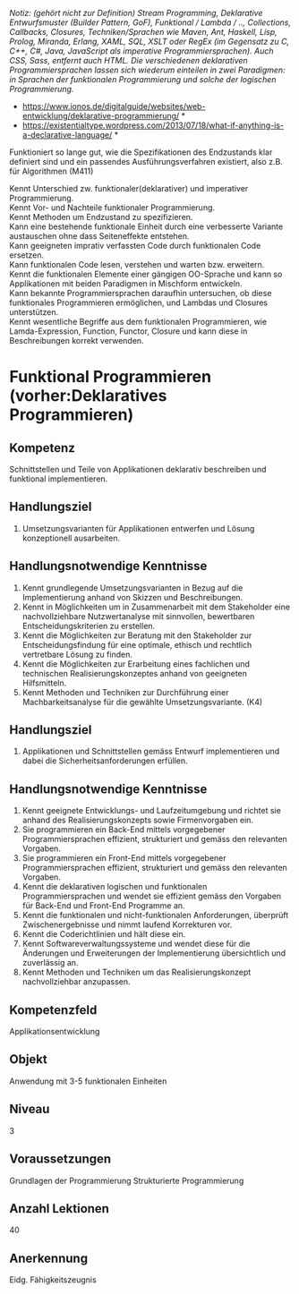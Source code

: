 *Notiz: (gehört nicht zur Definition)*
*Stream Programming, Deklarative Entwurfsmuster (Builder Pattern, GoF), Funktional / Lambda / .., Collections, Callbacks, Closures,* 
*Techniken/Sprachen wie Maven, Ant, Haskell, Lisp, Prolog, Miranda, Erlang, XAML, SQL, XSLT oder RegEx (im Gegensatz zu C, C++, C#, Java, JavaScript als imperative Programmiersprachen). Auch CSS, Sass, entfernt auch HTML.*
*Die verschiedenen deklarativen Programmiersprachen lassen sich wiederum einteilen in zwei Paradigmen: in Sprachen der funktionalen Programmierung und solche der logischen Programmierung.*
* https://www.ionos.de/digitalguide/websites/web-entwicklung/deklarative-programmierung/ *
* https://existentialtype.wordpress.com/2013/07/18/what-if-anything-is-a-declarative-language/ *

Funktioniert so lange gut, wie die Spezifikationen des Endzustands klar definiert sind und ein passendes Ausführungsverfahren existiert, also z.B. für Algorithmen (M411)

Kennt Unterschied zw. funktionaler(deklarativer) und imperativer Programmierung.  
Kennt Vor- und Nachteile funktionaler Programmierung.  
Kennt Methoden um Endzustand zu spezifizieren.  
Kann eine bestehende funktionale Einheit durch eine verbesserte Variante austauschen ohne dass Seiteneffekte entstehen.  
Kann geeigneten imprativ verfassten Code durch funktionalen Code ersetzen.   
Kann funktionalen Code lesen, verstehen und warten bzw. erweitern.  
Kennt die funktionalen Elemente einer gängigen OO-Sprache und kann so Applikationen mit beiden Paradigmen in Mischform entwickeln.   
Kann bekannte Programmiersprachen daraufhin untersuchen, ob diese funktionales Programmieren ermöglichen, und Lambdas und Closures unterstützen.  
Kennt wesentliche Begriffe aus dem funktionalen Programmieren, wie Lamda-Expression, Function, Functor, Closure und kann diese in Beschreibungen korrekt verwenden.

# Funktional Programmieren (vorher:Deklaratives Programmieren)

## Kompetenz
Schnittstellen und Teile von Applikationen deklarativ beschreiben und funktional implementieren.

## Handlungsziel 
1. Umsetzungsvarianten für Applikationen entwerfen und Lösung konzeptionell ausarbeiten.

## Handlungsnotwendige Kenntnisse
1. Kennt grundlegende Umsetzungsvarianten in Bezug auf die Implementierung anhand von Skizzen und Beschreibungen.
  1. Kennt in Möglichkeiten um in Zusammenarbeit mit dem Stakeholder eine nachvollziehbare Nutzwertanalyse mit sinnvollen, bewertbaren Entscheidungskriterien zu erstellen.
  1. Kennt die Möglichkeiten zur Beratung mit den Stakeholder zur  Entscheidungsfindung für eine optimale, ethisch und rechtlich vertretbare Lösung zu finden.
  1. Kennt die Möglichkeiten zur Erarbeitung eines fachlichen und technischen Realisierungskonzeptes anhand von geeigneten Hilfsmitteln.
  1. Kennt Methoden und Techniken zur Durchführung einer Machbarkeitsanalyse für die gewählte Umsetzungsvariante. (K4)

## Handlungsziel
1. Applikationen und Schnittstellen gemäss Entwurf implementieren und dabei die Sicherheitsanforderungen erfüllen.

## Handlungsnotwendige Kenntnisse
1. Kennt geeignete Entwicklungs- und Laufzeitumgebung und richtet sie anhand des Realisierungskonzepts sowie Firmenvorgaben ein.
  1. Sie programmieren ein Back-End mittels vorgegebener Programmiersprachen effizient, strukturiert und gemäss den relevanten Vorgaben.
  1. Sie programmieren ein Front-End mittels vorgegebener Programmiersprachen effizient, strukturiert und gemäss den relevanten Vorgaben. 
  1. Kennt die deklarativen logischen und funktionalen Programmiersprachen und wendet sie effizient gemäss den Vorgaben für Back-End und Front-End Programme an. 
  1. Kennt die funktionalen und nicht-funktionalen Anforderungen, überprüft Zwischenergebnisse und nimmt laufend Korrekturen vor.
  1. Kennt die Coderichtlinien und hält diese ein.
  1. Kennt Softwareverwaltungssysteme und wendet diese für die Änderungen und Erweiterungen der Implementierung übersichtlich und zuverlässig an.
  1. Kennt Methoden und Techniken um das Realisierungskonzept nachvollziehbar anzupassen.

## Kompetenzfeld
Applikationsentwicklung

## Objekt
Anwendung mit 3-5 funktionalen Einheiten

## Niveau
3

## Voraussetzungen
Grundlagen der Programmierung
Strukturierte Programmierung

## Anzahl Lektionen
40

## Anerkennung
Eidg. Fähigkeitszeugnis
